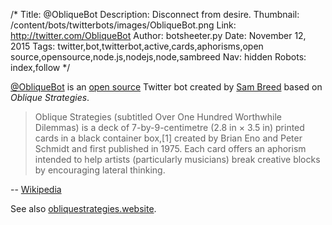 /*
Title: @ObliqueBot
Description: Disconnect from desire.
Thumbnail: /content/bots/twitterbots/images/ObliqueBot.png
Link: http://twitter.com/ObliqueBot
Author: botsheeter.py
Date: November 12, 2015
Tags: twitter,bot,twitterbot,active,cards,aphorisms,open source,opensource,node.js,nodejs,node,sambreed
Nav: hidden
Robots: index,follow
*/

[@ObliqueBot](https://twitter.com/ObliqueBot) is an [open source](https://github.com/wookiehangover/oblique-tab) Twitter bot created by [Sam Breed](https://twitter.com/sambreed) based on *Oblique Strategies*.

> Oblique Strategies (subtitled Over One Hundred Worthwhile Dilemmas) is a deck of 7-by-9-centimetre (2.8 in × 3.5 in) printed cards in a black container box,[1] created by Brian Eno and Peter Schmidt and first published in 1975. Each card offers an aphorism intended to help artists (particularly musicians) break creative blocks by encouraging lateral thinking.

-- [Wikipedia](https://en.wikipedia.org/wiki/Oblique_Strategies)

See also [obliquestrategies.website](http://obliquestrategies.website/).
